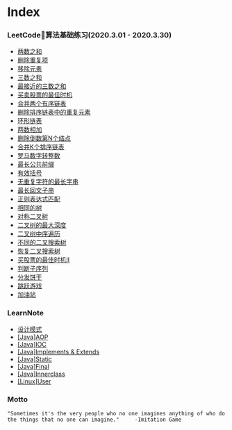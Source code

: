 # Index

### LeetCode算法基础练习(2020.3.01 - 2020.3.30)
- [两数之和](leetcode/twosum)
- [删除重复项](leetcode/deleteduplicates)
- [移除元素](leetcode/removeelements)
- [三数之和](leetcode/threesum)
- [最接近的三数之和](leetcode/mostclose)
- [买卖股票的最佳时机](leetcode/buystock)
- [合并两个有序链表](leetcode/mergelist)
- [删除排序链表中的重复元素](leetcode/deletelistduplicates)
- [环形链表](leetcode/hascycle)
- [两数相加](leetcode/addtwolist)
- [删除倒数第N个结点](leetcode/removeend)
- [合并K个排序链表](leetcode/mergeklist)
- [罗马数字转整数](leetcode/romantointeger)
- [最长公共前缀](leetcode/maxpublicex)
- [有效括号](leetcode/validparentheses)
- [无重复字符的最长字串](leetcode/longestsubstring)
- [最长回文子串](leetcode/longestpalindromicsubstring)
- [正则表达式匹配](leetcode/regularexpressionmatching)
- [相同的树](leetcode/sametree)
- [对称二叉树](leetcode/symmetric)
- [二叉树的最大深度](leetcode/maxdepth)
- [二叉树中序遍历](leetcode/inordertraversal)
- [不同的二叉搜索树](leetcode/binarysearch)
- [恢复二叉搜索树](leetcode/recoverbinarytree)
- [买股票的最佳时机II](leetcode/buystockii)
- [判断子序列](leetcode/substring)
- [分发饼干](leetcode/delivercookies)
- [跳跃游戏](leetcode/jumpgame)
- [加油站](leetcode/gasstation)

### LearnNote
- [设计模式](learn/design-pattern)
- [[Java]AOP](learn/aop)
- [[Java]IOC](learn/ioc)
- [[Java]Implements & Extends](learn/implements-extends)
- [[Java]Static](learn/static)
- [[Java]Final](learn/final)
- [[Java]Innerclass](learn/innerclass)
- [[Linux]User](learn/linux-user)

### Motto
```
"Sometimes it's the very people who no one imagines anything of who do the things that no one can imagine."     -Imitation Game
```
